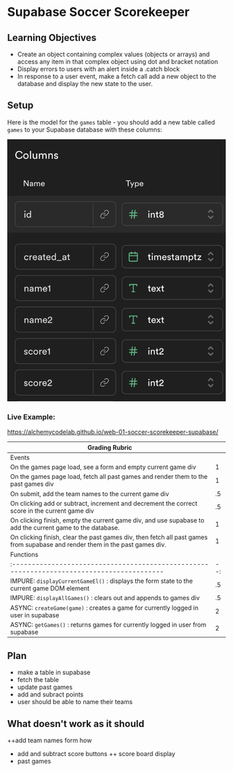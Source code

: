 # Supabase Soccer Scorekeeper

## Learning Objectives

-   Create an object containing complex values (objects or arrays) and access any item in that complex object using dot and bracket notation
-   Display errors to users with an alert inside a .catch block
-   In response to a user event, make a fetch call add a new object to the database and display the new state to the user.

## Setup

Here is the model for the `games` table - you should add a new table called `games` to your Supabase database with these columns:

![](./games-model.png)

### Live Example:

https://alchemycodelab.github.io/web-01-soccer-scorekeeper-supabase/

| Grading Rubric                                                                                                               |     |
| ---------------------------------------------------------------------------------------------------------------------------- | --- |
| Events                                                                                                                       |     |
| On the games page load, see a form and empty current game div                                                                | 1   |
| On the games page load, fetch all past games and render them to the past games div                                           | 1   |
| On submit, add the team names to the current game div                                                                        | .5  |
| On clicking add or subtract, increment and decrement the correct score in the current game div                               | .5  |
| On clicking finish, empty the current game div, and use supabase to add the current game to the database.                    | 1   |
| On clicking finish, clear the past games div, then fetch all past games from supabase and render them in the past games div. | 1   |
| Functions                                                                                                                    |     |
| :-----------------------------------------------------------------------------------------                                   | --: |
| IMPURE: `displayCurrentGameEl()` : displays the form state to the current game DOM element                                   | .5  |
| IMPURE: `displayAllGames()` : clears out and appends to games div                                                            | .5  |
| ASYNC: `createGame(game)` : creates a game for currently logged in user in supabase                                          | 2   |
| ASYNC: `getGames()` : returns games for currently logged in user from supabase                                               | 2   |


## Plan
- make a table in supabase
- fetch the table
- update past games
- add and subract points
- user should be able to name their teams 

## What doesn't work as it should

++add team names form 
how
- add and subtract score buttons
++ score board display
- past games 
